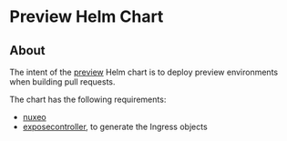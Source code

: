 # Preview Helm Chart

## About

The intent of the [preview](./preview) Helm chart is to deploy preview environments when building pull requests.

The chart has the following requirements:

- [nuxeo](https://github.com/nuxeo/nuxeo-helm-chart)
- [exposecontroller](https://github.com/jenkins-x/exposecontroller), to generate the Ingress objects
